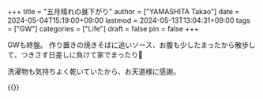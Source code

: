 +++
title = "五月晴れの昼下がり"
author = ["YAMASHITA Takao"]
date = 2024-05-04T15:19:00+09:00
lastmod = 2024-05-13T13:04:31+09:00
tags = ["GW"]
categories = ["Life"]
draft = false
pin = false
+++

GWも終盤。
作り置きの焼きそばに追いソース、お腹も少したまったから散歩して、つきさす日差しに負けて家でまったり🥲

洗濯物も気持ちよく乾いていたから、お天道様に感謝。

{{<carousel images="gw-2024/*" aspectRatio="16-9" interval="2500">}}
